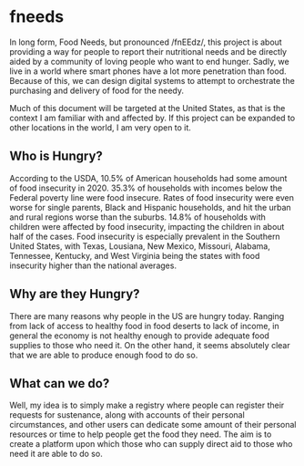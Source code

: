 # fneeds

In long form, Food Needs, but pronounced /fnEEdz/, this project is about
providing a way for people to report their nutritional needs and be directly
aided by a community of loving people who want to end hunger. Sadly, we live in
a world where smart phones have a lot more penetration than food. Because of
this, we can design digital systems to attempt to orchestrate the purchasing
and delivery of food for the needy.

Much of this document will be targeted at the United States, as that is the
context I am familiar with and affected by. If this project can be expanded to
other locations in the world, I am very open to it.

## Who is Hungry?

According to the USDA, 10.5% of American households had some amount of food
insecurity in 2020. 35.3% of households with incomes below the Federal poverty
line were food insecure. Rates of food insecurity were even worse for single
parents, Black and Hispanic households, and hit the urban and rural regions
worse than the suburbs. 14.8% of households with children were affected by food
insecurity, impacting the children in about half of the cases. Food insecurity
is especially prevalent in the Southern United States, with Texas, Lousiana,
New Mexico, Missouri, Alabama, Tennessee, Kentucky, and West Virginia being the
states with food insecurity higher than the national averages.

## Why are they Hungry?

There are many reasons why people in the US are hungry today. Ranging from lack
of access to healthy food in food deserts to lack of income, in general the
economy is not healthy enough to provide adequate food supplies to those who
need it. On the other hand, it seems absolutely clear that we are able to produce
enough food to do so.

## What can we do?

Well, my idea is to simply make a registry where people can register their
requests for sustenance, along with accounts of their personal circumstances,
and other users can dedicate some amount of their personal resources or time to
help people get the food they need. The aim is to create a platform upon which
those who can supply direct aid to those who need it are able to do so.
